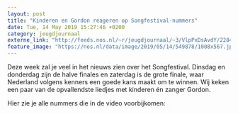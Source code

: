 ```yaml
---
layout: post
title: "Kinderen en Gordon reageren op Songfestival-nummers"
date: Tue, 14 May 2019 15:27:46 +0200
category: jeugdjournaal
externe_link: "http://feeds.nos.nl/~r/jeugdjournaal/~3/VlpPxDsAvdY/2284586"
feature_image: "https://nos.nl/data/image/2019/05/14/549878/1008x567.jpg"
---
```


<p>Deze week zal je veel in het nieuws zien over het Songfestival. Dinsdag en donderdag zijn de halve finales en zaterdag is de grote finale, waar Nederland volgens kenners een goede kans maakt om te winnen. Wij keken een paar van de opvallendste liedjes met kinderen én zanger Gordon.</p>
<p>Hier zie je alle nummers die in de video voorbijkomen:</p><img src="http://feeds.feedburner.com/~r/jeugdjournaal/~4/VlpPxDsAvdY" height="1" width="1" alt=""/>
